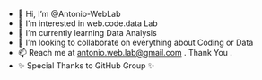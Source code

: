 - 👋 Hi, I’m @Antonio-WebLab
- 👀 I’m interested in web.code.data Lab
- 🌱 I’m currently learning Data Analysis
- 💞️ I’m looking to collaborate on everything about Coding or Data
- 📫 Reach me at antonio.web.lab@gmail.com . Thank You .
- ✨ Special Thanks to GitHub Group ✨
